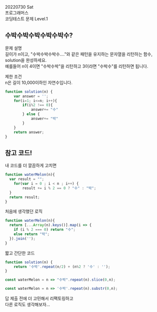 20220730 Sat   
프로그래머스   
코딩테스트 문제 Level.1   

수박수박수박수박수박수?
---
문제 설명   
길이가 n이고, "수박수박수박수...."와 같은 패턴을 유지하는 문자열을 리턴하는 함수, solution을 완성하세요.    
예를들어 n이 4이면 "수박수박"을 리턴하고 3이라면 "수박수"를 리턴하면 됩니다.   

제한 조건   
n은 길이 10,000이하인 자연수입니다.   

```jsx
function solution(n) {
    var answer = '';
    for(i=1; i<=n; i++){
        if(i%2 !== 0){
            answer+= "수"
        } else {
            answer+= "박"
        }
    }
    return answer;
}
```

참고 코드!
---
내 코드를 더 깔끔하게 고치면
```jsx
function waterMelon(n){
  var result = "";
    for(var i = 0 ; i < n ; i++) {
        result += i % 2 == 0 ? "수" : "박";
  }
  return result;
}
```
처음에 생각했던 로직
```jsx
function waterMelon(n){
  return [...Array(n).keys()].map(i => {
    if (i % 2 === 0) return "수";
    else return "박";
  }).join('');
}
```
짧고 간단한 코드
```jsx
function solution(n) {
    return '수박'.repeat(n/2) + (n%2 ? '수' : '');
}
```
```jsx
const waterMelon = n => "수박".repeat(n).slice(0,n);
```
```jsx
const waterMelon = n => '수박'.repeat(n).substr(0,n);
```
답 제출 전에 더 고민해서 리팩토링하고   
다른 로직도 생각해보자... 
